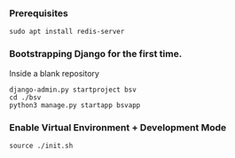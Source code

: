 
### Prerequisites
```
sudo apt install redis-server
```

### Bootstrapping Django for the first time.

Inside a blank repository
```
django-admin.py startproject bsv 
cd ./bsv
python3 manage.py startapp bsvapp
```

### Enable Virtual Environment + Development Mode
```
source ./init.sh
``` 
